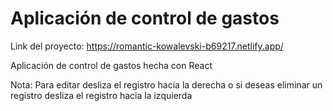 # Aplicación de control de gastos

Link del proyecto: https://romantic-kowalevski-b69217.netlify.app/

Aplicación de control de gastos hecha con React

Nota: Para editar desliza el registro hacía la derecha o si deseas eliminar un registro desliza el registro hacia la izquierda
